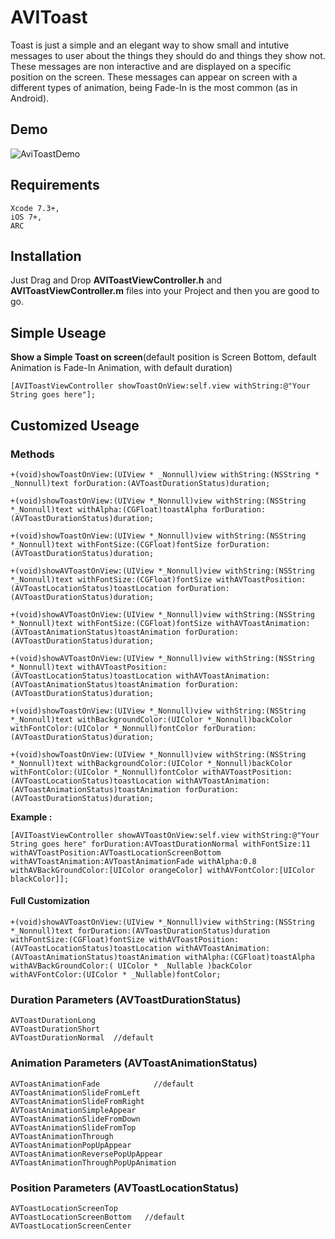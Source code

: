 # AVIToast
Toast is just a simple and an elegant way to show small and intutive messages to user about the things they should do and things they show not. These messages are non interactive and are displayed on a specific position on the screen. These messages can appear on screen with a different types of animation, being Fade-In is the most common (as in Android).

## Demo
![AviToastDemo](https://raw.githubusercontent.com/avistyles/AVIToast/master/AVIToastExampleGif.gif)

## Requirements
```
Xcode 7.3+, 
iOS 7+, 
ARC   
```
## Installation
Just Drag and Drop <b>AVIToastViewController.h</b> and <b>AVIToastViewController.m</b> files into your Project and then you are good to go.

## Simple Useage
<b>Show a Simple Toast on screen</b>(default position is Screen Bottom, default Animation is Fade-In Animation, with default duration)
```
[AVIToastViewController showToastOnView:self.view withString:@"Your String goes here"];
```
## Customized Useage
### Methods
```
+(void)showToastOnView:(UIView * _Nonnull)view withString:(NSString * _Nonnull)text forDuration:(AVToastDurationStatus)duration;

+(void)showToastOnView:(UIView *_Nonnull)view withString:(NSString *_Nonnull)text withAlpha:(CGFloat)toastAlpha forDuration:(AVToastDurationStatus)duration;

+(void)showToastOnView:(UIView *_Nonnull)view withString:(NSString *_Nonnull)text withFontSize:(CGFloat)fontSize forDuration:(AVToastDurationStatus)duration;

+(void)showAVToastOnView:(UIView *_Nonnull)view withString:(NSString *_Nonnull)text withFontSize:(CGFloat)fontSize withAVToastPosition:(AVToastLocationStatus)toastLocation forDuration:(AVToastDurationStatus)duration;

+(void)showAVToastOnView:(UIView *_Nonnull)view withString:(NSString *_Nonnull)text withFontSize:(CGFloat)fontSize withAVToastAnimation:(AVToastAnimationStatus)toastAnimation forDuration:(AVToastDurationStatus)duration;

+(void)showAVToastOnView:(UIView *_Nonnull)view withString:(NSString *_Nonnull)text withAVToastPosition:(AVToastLocationStatus)toastLocation withAVToastAnimation:(AVToastAnimationStatus)toastAnimation forDuration:(AVToastDurationStatus)duration;

+(void)showToastOnView:(UIView *_Nonnull)view withString:(NSString *_Nonnull)text withBackgroundColor:(UIColor *_Nonnull)backColor withFontColor:(UIColor *_Nonnull)fontColor forDuration:(AVToastDurationStatus)duration;

+(void)showToastOnView:(UIView *_Nonnull)view withString:(NSString *_Nonnull)text withBackgroundColor:(UIColor *_Nonnull)backColor withFontColor:(UIColor *_Nonnull)fontColor withAVToastPosition:(AVToastLocationStatus)toastLocation withAVToastAnimation:(AVToastAnimationStatus)toastAnimation forDuration:(AVToastDurationStatus)duration;

```
<b>Example :</b>
```
[AVIToastViewController showAVToastOnView:self.view withString:@"Your String goes here" forDuration:AVToastDurationNormal withFontSize:11 withAVToastPosition:AVToastLocationScreenBottom withAVToastAnimation:AVToastAnimationFade withAlpha:0.8 withAVBackGroundColor:[UIColor orangeColor] withAVFontColor:[UIColor blackColor]];
```
#### Full Customization
```
+(void)showAVToastOnView:(UIView *_Nonnull)view withString:(NSString *_Nonnull)text forDuration:(AVToastDurationStatus)duration withFontSize:(CGFloat)fontSize withAVToastPosition:(AVToastLocationStatus)toastLocation withAVToastAnimation:(AVToastAnimationStatus)toastAnimation withAlpha:(CGFloat)toastAlpha withAVBackGroundColor:( UIColor * _Nullable )backColor withAVFontColor:(UIColor * _Nullable)fontColor;

```
### Duration Parameters (AVToastDurationStatus)
```
AVToastDurationLong
AVToastDurationShort
AVToastDurationNormal  //default
```
### Animation Parameters (AVToastAnimationStatus)
```
AVToastAnimationFade            //default
AVToastAnimationSlideFromLeft
AVToastAnimationSlideFromRight
AVToastAnimationSimpleAppear
AVToastAnimationSlideFromDown
AVToastAnimationSlideFromTop
AVToastAnimationThrough
AVToastAnimationPopUpAppear
AVToastAnimationReversePopUpAppear
AVToastAnimationThroughPopUpAnimation
```
### Position Parameters (AVToastLocationStatus)
```
AVToastLocationScreenTop
AVToastLocationScreenBottom   //default
AVToastLocationScreenCenter
```

